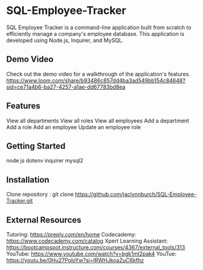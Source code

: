 # SQL-Employee-Tracker
SQL Employee Tracker is a command-line application built from scratch to efficiently manage a company's employee database. This application is developed using Node.js, Inquirer, and MySQL.

## Demo Video
Check out the demo video for a walkthrough of the application's features.
https://www.loom.com/share/b93486c857dd4ba3ad549bb154c84648?sid=ce71a4b6-ba27-4257-a1ae-dd67783bd8ea

## Features
View all departments
View all roles
View all employees
Add a department
Add a role
Add an employee
Update an employee role

## Getting Started
node js
dotenv
inquirer
mysql2

## Installation
Clone repository : git clone https://github.com/jaclynnburch/SQL-Employee-Tracker.git

## External Resources
Tutoring: https://preply.com/en/home Codecademy: https://www.codecademy.com/catalog
Xpert Learning Assistant: https://bootcampspot.instructure.com/courses/4367/external_tools/313
YouTube: https://www.youtube.com/watch?v=bgk1mI2pak4
YouTue: https://youtu.be/0Hu27PoloYw?si=IRWHJkoaZuC6kfhz

